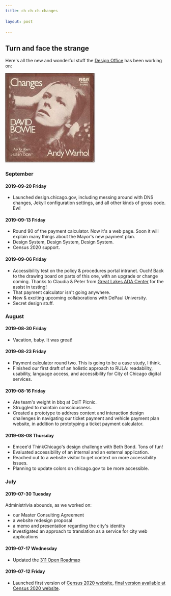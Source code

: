 ```yaml
---
title: ch-ch-ch-changes

layout: post

---
```


## Turn and face the strange

Here's all the new and wonderful stuff the [Design Office](https://design.chicago.gov/) has been working on:

![David Bowie Changes album cover](/assets/img/Bowiechanges2.jpg)

### September

#### 2019-09-20 Friday

* Launched design.chicago.gov, including messing around with DNS changes, Jekyll configuration settings, and all other kinds of gross code. Ew!


#### 2019-09-13 Friday

* Round 90 of the payment calculator. Now it's a web page. Soon it will explain many things about the Mayor's new payment plan.
* Design System, Design System, Design System.
* Census 2020 support.

#### 2019-09-06 Friday

* Accessibility test on the policy & procedures portal intranet. Ouch! Back to the drawing board on parts of this one, with an upgrade or change coming. Thanks to Claudia & Peter from [Great Lakes ADA Center](http://www.adagreatlakes.org/) for the assist in testing!
* That payment calculator isn't going anywhere.
* New & exciting upcoming collaborations with DePaul University.
* Secret design stuff.

### August

#### 2019-08-30 Friday

* Vacation, baby. It was great!

#### 2019-08-23 Friday

* Payment calculator round two. This is going to be a case study, I think.
* Finished our first draft of an holistic approach to RULA: readability, usability, language access, and accessibility for City of Chicago digital services.


#### 2019-08-16 Friday

* Ate team's weight in bbq at DoIT Picnic.
* Struggled to maintain consciousness.
* Created a prototype to address content and interaction design challenges in navigating our ticket payment and vehicle payment plan website, in addition to prototyping a ticket payment calculator.

#### 2019-08-08 Thursday

* Emcee'd ThinkChicago's design challenge with Beth Bond. Tons of fun!
* Evaluated accessibility of an internal and an external application.
* Reached out to a website visitor to get context on more accessibility issues.
* Planning to update colors on chicago.gov to be more accessible.  


### July


#### 2019-07-30 Tuesday

Administrivia abounds, as we worked on:

* our Master Consulting Agreement
* a website redesign proposal
* a memo and presentation regarding the city's identity
* investigated an approach to translation as a service for city web applications

#### 2019-07-17 Wednesday

* Updated the [311 Open Roadmap](https://trello.com/b/AODvHk2V/311-public-roadmap)

#### 2019-07-12 Friday

* Launched first version of [Census 2020 website](https://chicago.github.io/census2020/), [final version available at Census 2020 website](https://census2020.chicago.gov/).


